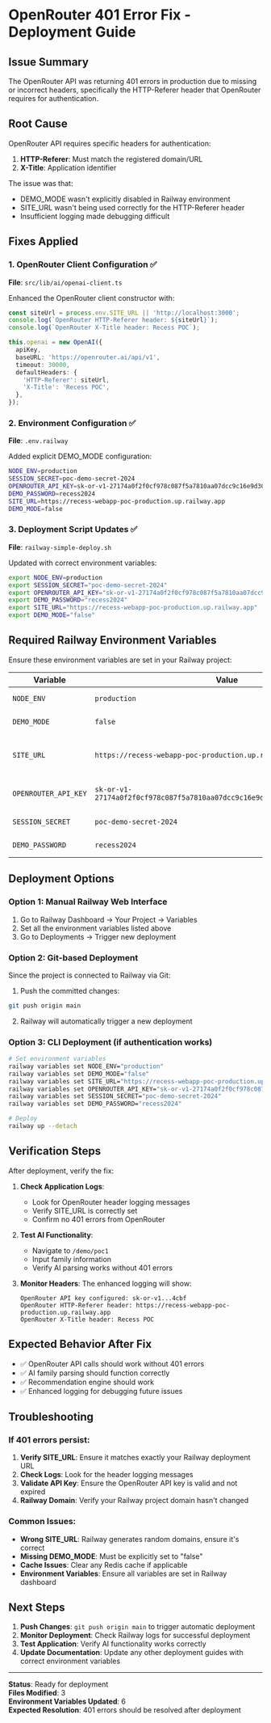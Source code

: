 # OpenRouter 401 Error Fix - Deployment Guide

## Issue Summary

The OpenRouter API was returning 401 errors in production due to missing or incorrect headers, specifically the HTTP-Referer header that OpenRouter requires for authentication.

## Root Cause

OpenRouter API requires specific headers for authentication:
1. **HTTP-Referer**: Must match the registered domain/URL
2. **X-Title**: Application identifier

The issue was that:
- DEMO_MODE wasn't explicitly disabled in Railway environment
- SITE_URL wasn't being used correctly for the HTTP-Referer header
- Insufficient logging made debugging difficult

## Fixes Applied

### 1. OpenRouter Client Configuration ✅

**File**: `src/lib/ai/openai-client.ts`

Enhanced the OpenRouter client constructor with:
```typescript
const siteUrl = process.env.SITE_URL || 'http://localhost:3000';
console.log(`OpenRouter HTTP-Referer header: ${siteUrl}`);
console.log(`OpenRouter X-Title header: Recess POC`);

this.openai = new OpenAI({
  apiKey,
  baseURL: 'https://openrouter.ai/api/v1',
  timeout: 30000,
  defaultHeaders: {
    'HTTP-Referer': siteUrl,
    'X-Title': 'Recess POC',
  },
});
```

### 2. Environment Configuration ✅

**File**: `.env.railway`

Added explicit DEMO_MODE configuration:
```bash
NODE_ENV=production
SESSION_SECRET=poc-demo-secret-2024
OPENROUTER_API_KEY=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
DEMO_PASSWORD=recess2024
SITE_URL=https://recess-webapp-poc-production.up.railway.app
DEMO_MODE=false
```

### 3. Deployment Script Updates ✅

**File**: `railway-simple-deploy.sh`

Updated with correct environment variables:
```bash
export NODE_ENV=production
export SESSION_SECRET="poc-demo-secret-2024"
export OPENROUTER_API_KEY="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"
export DEMO_PASSWORD="recess2024"
export SITE_URL="https://recess-webapp-poc-production.up.railway.app"
export DEMO_MODE="false"
```

## Required Railway Environment Variables

Ensure these environment variables are set in your Railway project:

| Variable | Value | Purpose |
|----------|-------|---------|
| `NODE_ENV` | `production` | Production environment |
| `DEMO_MODE` | `false` | Disable demo mode |
| `SITE_URL` | `https://recess-webapp-poc-production.up.railway.app` | Domain for HTTP-Referer header |
| `OPENROUTER_API_KEY` | `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` | OpenRouter API authentication |
| `SESSION_SECRET` | `poc-demo-secret-2024` | Session encryption |
| `DEMO_PASSWORD` | `recess2024` | Demo authentication |

## Deployment Options

### Option 1: Manual Railway Web Interface

1. Go to Railway Dashboard → Your Project → Variables
2. Set all the environment variables listed above
3. Go to Deployments → Trigger new deployment

### Option 2: Git-based Deployment

Since the project is connected to Railway via Git:

1. Push the committed changes:
```bash
git push origin main
```

2. Railway will automatically trigger a new deployment

### Option 3: CLI Deployment (if authentication works)

```bash
# Set environment variables
railway variables set NODE_ENV="production"
railway variables set DEMO_MODE="false"
railway variables set SITE_URL="https://recess-webapp-poc-production.up.railway.app"
railway variables set OPENROUTER_API_KEY="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"
railway variables set SESSION_SECRET="poc-demo-secret-2024"
railway variables set DEMO_PASSWORD="recess2024"

# Deploy
railway up --detach
```

## Verification Steps

After deployment, verify the fix:

1. **Check Application Logs**:
   - Look for OpenRouter header logging messages
   - Verify SITE_URL is correctly set
   - Confirm no 401 errors from OpenRouter

2. **Test AI Functionality**:
   - Navigate to `/demo/poc1`
   - Input family information
   - Verify AI parsing works without 401 errors

3. **Monitor Headers**:
   The enhanced logging will show:
   ```
   OpenRouter API key configured: sk-or-v1...4cbf
   OpenRouter HTTP-Referer header: https://recess-webapp-poc-production.up.railway.app
   OpenRouter X-Title header: Recess POC
   ```

## Expected Behavior After Fix

- ✅ OpenRouter API calls should work without 401 errors
- ✅ AI family parsing should function correctly
- ✅ Recommendation engine should work
- ✅ Enhanced logging for debugging future issues

## Troubleshooting

### If 401 errors persist:

1. **Verify SITE_URL**: Ensure it matches exactly your Railway deployment URL
2. **Check Logs**: Look for the header logging messages
3. **Validate API Key**: Ensure the OpenRouter API key is valid and not expired
4. **Railway Domain**: Verify your Railway project domain hasn't changed

### Common Issues:

- **Wrong SITE_URL**: Railway generates random domains, ensure it's correct
- **Missing DEMO_MODE**: Must be explicitly set to "false"  
- **Cache Issues**: Clear any Redis cache if applicable
- **Environment Variables**: Ensure all variables are set in Railway dashboard

## Next Steps

1. **Push Changes**: `git push origin main` to trigger automatic deployment
2. **Monitor Deployment**: Check Railway logs for successful deployment
3. **Test Application**: Verify AI functionality works correctly
4. **Update Documentation**: Update any other deployment guides with correct environment variables

---

**Status**: Ready for deployment  
**Files Modified**: 3  
**Environment Variables Updated**: 6  
**Expected Resolution**: 401 errors should be resolved after deployment